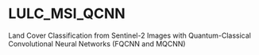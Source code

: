 # LULC_MSI_QCNN
Land Cover Classification from Sentinel-2 Images with Quantum-Classical Convolutional Neural Networks (FQCNN and MQCNN)
